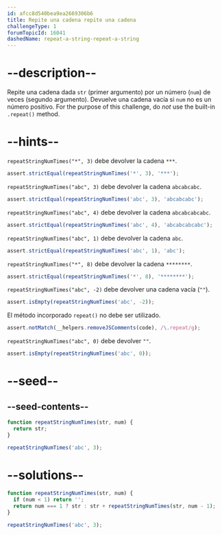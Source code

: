```yaml
---
id: afcc8d540bea9ea2669306b6
title: Repite una cadena repite una cadena
challengeType: 1
forumTopicId: 16041
dashedName: repeat-a-string-repeat-a-string
---
```


# --description--

Repite una cadena dada `str` (primer argumento) por un número (`num`) de veces (segundo argumento). Devuelve una cadena vacía si `num` no es un número positivo. For the purpose of this challenge, do _not_ use the built-in `.repeat()` method.

# --hints--

`repeatStringNumTimes("*", 3)` debe devolver la cadena `***`.

```js
assert.strictEqual(repeatStringNumTimes('*', 3), '***');
```

`repeatStringNumTimes("abc", 3)` debe devolver la cadena `abcabcabc`.

```js
assert.strictEqual(repeatStringNumTimes('abc', 3), 'abcabcabc');
```

`repeatStringNumTimes("abc", 4)` debe devolver la cadena `abcabcabcabc`.

```js
assert.strictEqual(repeatStringNumTimes('abc', 4), 'abcabcabcabc');
```

`repeatStringNumTimes("abc", 1)` debe devolver la cadena `abc`.

```js
assert.strictEqual(repeatStringNumTimes('abc', 1), 'abc');
```

`repeatStringNumTimes("*", 8)` debe devolver la cadena `********`.

```js
assert.strictEqual(repeatStringNumTimes('*', 8), '********');
```

`repeatStringNumTimes("abc", -2)` debe devolver una cadena vacía (`""`).

```js
assert.isEmpty(repeatStringNumTimes('abc', -2));
```

El método incorporado `repeat()` no debe ser utilizado.

```js
assert.notMatch(__helpers.removeJSComments(code), /\.repeat/g);
```

`repeatStringNumTimes("abc", 0)` debe devolver `""`.

```js
assert.isEmpty(repeatStringNumTimes('abc', 0));
```

# --seed--

## --seed-contents--

```js
function repeatStringNumTimes(str, num) {
  return str;
}

repeatStringNumTimes('abc', 3);
```

# --solutions--

```js
function repeatStringNumTimes(str, num) {
  if (num < 1) return '';
  return num === 1 ? str : str + repeatStringNumTimes(str, num - 1);
}

repeatStringNumTimes('abc', 3);
```
